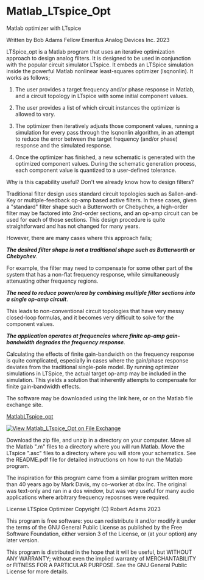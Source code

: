 # Matlab_LTspice_Opt
Matlab optimizer with LTspice


Written by Bob Adams
Fellow Emeritus
Analog Devices Inc.
2023


LTSpice_opt is a Matlab program that uses an iterative optimization approach to design analog filters. 
It is designed to be used in conjunction with the popular circuit simulator LTspice. It embeds an LTSpice simulation inside the powerful Matlab nonlinear least-squares optimizer (lsqnonlin). 
It works as follows;

1) The user provides a target frequency and/or phase response in Matlab, and a circuit topology in LTspice with some initial component values.
  
2) The user provides a list of which circuit instances the optimizer is allowed to vary.
  
3) The optimizer then iteratively adjusts those component values, running a simulation for every pass through the lsqnonlin algorithm, in an attempt to reduce the error between the target frequency (and/or phase) response and the simulated response.
  
4) Once the optimizer has finished, a new schematic is generated with the optimized component values. During the schematic generation process, each component value is quantized to a user-defined tolerance.

Why is this capability useful? Don't we already know how to design filters?

Traditional filter design uses standard circuit topologies such as Sallen-and-Key or multiple-feedback op-amp based active filters. In these cases, given a "standard" filter shape such a Butterworth or Chebychev, a high-order filter may be factored into 2nd-order sections, and an op-amp circuit can be used for each of those sections. This design procedure is quite straightforward and has not changed for many years.


However, there are many cases where this approach fails;

***The desired filter shape is not a traditional shape such as Butterworth or Chebychev***.

 For example, the filter may need to compensate for some other part of the system that has a non-flat frequency response, while simultaneously attenuating other frequency regions.

 ***The need to reduce power/area by combining multiple filter sections into a single op-amp circuit***.
 
This leads to non-conventional circuit topologies that have very messy closed-loop formulas, and it becomes very difficult to solve for the component values. 

 ***The application operates at frequencies where finite op-amp gain-bandwidth degrades the frequency response***.
 
Calculating the effects of finite gain-bandwidth on the frequency response is quite complicated, especially in cases where the gain/phase response deviates from the traditional single-pole model. By running optimizer simulations in LTSpice, the actual target op-amp may be included in the simulation. This yields a solution that inherently attempts to compensate for finite gain-bandwidth effects.

The software may be downloaded using the link here, or on the Matlab file exchange site.

[MatlabLTspice_opt](https://github.com/radams2000/Matlab_LTspice_Opt/releases/latest)

[![View Matlab_LTspice_Opt on File Exchange](https://www.mathworks.com/matlabcentral/images/matlab-file-exchange.svg)](https://www.mathworks.com/matlabcentral/fileexchange/135036-matlab_ltspice_opt)

Download the zip file, and unzip in a directory on your computer. Move all the Matlab ".m" files to a directory where you will run Matlab. Move the LTspice ".asc" files to a directory where you will store your schematics. See the README.pdf file for detailed instructions on how to run the Matlab program. 

The inspiration for this program came from a similar program written more than 40 years ago by Mark Davis, my co-worker at dbx Inc. The original was text-only and ran in a dos window, but was very useful for many audio applications where arbitrary frequency reposnses were required.




License
LTSpice Optimizer
Copyright (C) Robert Adams 2023

This program is free software: you can redistribute it and/or modify
it under the terms of the GNU General Public License as published by
the Free Software Foundation, either version 3 of the License, or
(at your option) any later version.

This program is distributed in the hope that it will be useful,
but WITHOUT ANY WARRANTY; without even the implied warranty of
MERCHANTABILITY or FITNESS FOR A PARTICULAR PURPOSE.  See the
GNU General Public License for more details.



